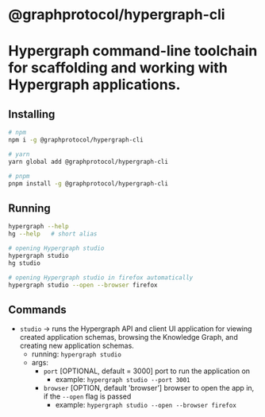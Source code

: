 # @graphprotocol/hypergraph-cli

# Hypergraph command-line toolchain for scaffolding and working with Hypergraph applications.

## Installing

```bash
# npm
npm i -g @graphprotocol/hypergraph-cli

# yarn
yarn global add @graphprotocol/hypergraph-cli

# pnpm
pnpm install -g @graphprotocol/hypergraph-cli
```

## Running

```bash
hypergraph --help
hg --help   # short alias

# opening Hypergraph studio
hypergraph studio
hg studio

# opening Hypergraph studio in firefox automatically
hypergraph studio --open --browser firefox
```

## Commands

- `studio` -> runs the Hypergraph API and client UI application for viewing created application schemas, browsing the Knowledge Graph, and creating new application schemas.
  - running: `hypergraph studio`
  - args:
    - `port` [OPTIONAL, default = 3000] port to run the application on
      - example: `hypergraph studio --port 3001`
    - `browser` [OPTION, default 'browser'] browser to open the app in, if the `--open` flag is passed
      - example: `hypergraph studio --open --browser firefox`